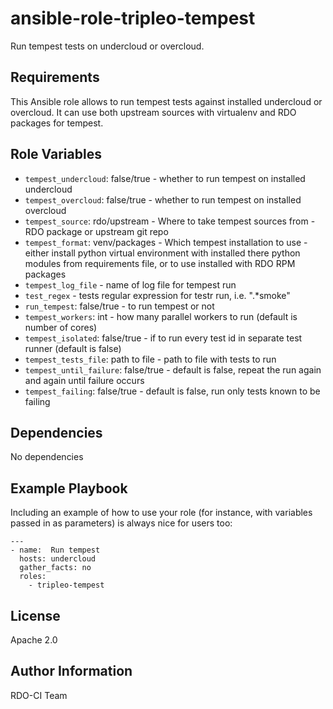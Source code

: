 ansible-role-tripleo-tempest
=========

Run tempest tests on undercloud or overcloud.

Requirements
------------

This Ansible role allows to run tempest tests against installed undercloud or overcloud.
 It can use both upstream sources with virtualenv and RDO packages for tempest.

Role Variables
--------------

* `tempest_undercloud`: false/true - whether to run tempest on installed undercloud
* `tempest_overcloud`: false/true - whether to run tempest on installed overcloud
* `tempest_source`: rdo/upstream - Where to take tempest sources from - RDO package or upstream git repo
* `tempest_format`: venv/packages - Which tempest installation to use - either install python virtual environment
                    with installed there python modules from requirements file, or to use installed with RDO RPM packages
* `tempest_log_file` - name of log file for tempest run
* `test_regex` - tests regular expression for testr run, i.e. ".*smoke"
* `run_tempest`: false/true - to run tempest or not
* `tempest_workers`: int - how many parallel workers to run (default is number of cores) 
* `tempest_isolated`: false/true - if to run every test id in separate test runner (default is false)
* `tempest_tests_file`: path to file - path to file with tests to run
* `tempest_until_failure`: false/true - default is false, repeat the run again and again until failure occurs
* `tempest_failing`: false/true - default is false, run only tests known to be failing

Dependencies
------------

No dependencies

Example Playbook
----------------

Including an example of how to use your role (for instance, with variables passed in as parameters) is always nice for users too:

    ---
    - name:  Run tempest
      hosts: undercloud
      gather_facts: no
      roles:
        - tripleo-tempest

License
-------

Apache 2.0

Author Information
------------------

RDO-CI Team
